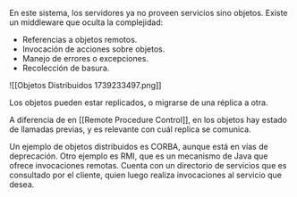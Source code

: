 En este sistema, los servidores ya no proveen servicios sino objetos. Existe un middleware que oculta la complejidad:

- Referencias a objetos remotos.
- Invocación de acciones sobre objetos.
- Manejo de errores o excepciones.
- Recolección de basura.

![[Objetos Distribuidos 1739233497.png]]

Los objetos pueden estar replicados, o migrarse de una réplica a otra.

A diferencia de en [[Remote Procedure Control]], en los objetos hay estado de llamadas previas, y es relevante con cuál replica se comunica.

Un ejemplo de objetos distribuidos es CORBA, aunque está en vías de deprecación. Otro ejemplo es RMI, que es un mecanismo de Java que ofrece invocaciones remotas. Cuenta con un directorio de servicios que es consultado por el cliente, quien luego realiza invocaciones al servicio que desea.
